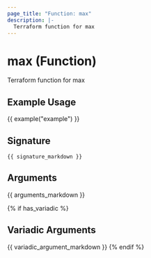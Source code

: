 ```yaml
---
page_title: "Function: max"
description: |-
  Terraform function for max
---
```


# max (Function)

Terraform function for max

## Example Usage

{{ example("example") }}

## Signature

`{{ signature_markdown }}`

## Arguments

{{ arguments_markdown }}

{% if has_variadic %}
## Variadic Arguments

{{ variadic_argument_markdown }}
{% endif %}
